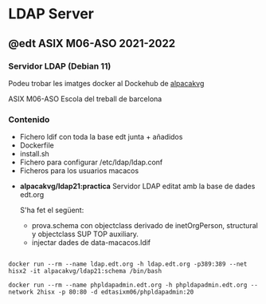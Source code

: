 # LDAP Server
## @edt ASIX M06-ASO 2021-2022
### Servidor LDAP (Debian 11)

Podeu trobar les imatges docker al Dockehub de [alpacakvg](https://hub.docker.com/u/alpacakvg/)

ASIX M06-ASO Escola del treball de barcelona

### Contenido

+ Fichero ldif con toda la base edt junta + añadidos
+ Dockerfile
+ install.sh
+ Fichero para configurar /etc/ldap/ldap.conf
+ Ficheros para los usuarios macacos

* **alpacakvg/ldap21:practica** Servidor LDAP editat amb la base de dades edt.org 
  
  S'ha fet el següent:

	* prova.schema con objectclass derivado de inetOrgPerson, structural y objectclass SUP TOP auxiliary.
	* injectar dades de data-macacos.ldif


```

docker run --rm --name ldap.edt.org -h ldap.edt.org -p389:389 --net hisx2 -it alpacakvg/ldap21:schema /bin/bash

docker run --rm --name phpldapadmin.edt.org -h phpldapadmin.edt.org --network 2hisx -p 80:80 -d edtasixm06/phpldapadmin:20

``` 


